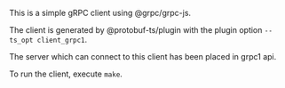 
This is a simple gRPC client using @grpc/grpc-js.

The client is generated by @protobuf-ts/plugin with the plugin 
option `--ts_opt client_grpc1`.

The server which can connect to this client has been placed in grpc1 api.

To run the client, execute `make`.
